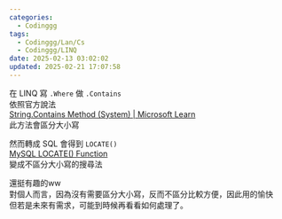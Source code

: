 ```yaml
---
categories:
  - Codinggg
tags:
  - Codinggg/Lan/Cs
  - Codinggg/LINQ
date: 2025-02-13 03:02:02
updated: 2025-02-21 17:07:58
---
```

在 LINQ 寫 `.Where` 做 `.Contains`  
依照官方說法  
[String.Contains Method (System) | Microsoft Learn](https://learn.microsoft.com/en-us/dotnet/api/system.string.contains?view=net-9.0#system-string-contains%28system-string%29)  
此方法會區分大小寫

然而轉成 SQL 會得到 `LOCATE()`  
[MySQL LOCATE() Function](https://www.w3schools.com/SQl/func_mysql_locate.asp)  
變成不區分大小寫的搜尋法

還挺有趣的ww  
對個人而言，因為沒有需要區分大小寫，反而不區分比較方便，因此用的愉快  
但若是未來有需求，可能到時候再看看如何處理了。